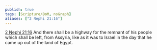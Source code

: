 ```yaml
---
publish: true
tags: [Scripture/BoM, noGraph]
aliases: ["2 Nephi 21:16"]
---
```

[2 Nephi 21:16](https://churchofjesuschrist.org/study/scriptures/bofm/2-ne/21?lang=eng&id=p16#p16) And there shall be a highway for the remnant of his people which shall be left, from Assyria, like as it was to Israel in the day that he came up out of the land of Egypt.




